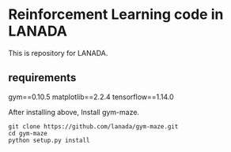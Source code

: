 # Reinforcement Learning code in LANADA

This is repository for LANADA.

## requirements
gym==0.10.5
matplotlib==2.2.4
tensorflow==1.14.0

After installing above, Install gym-maze.
```
git clone https://github.com/lanada/gym-maze.git
cd gym-maze
python setup.py install
```
